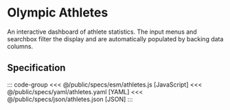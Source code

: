 <script setup>
  import { coordinator } from '@uwdata/vgplot';
  coordinator().clear();
</script>

# Olympic Athletes

An interactive dashboard of athlete statistics. The input menus and searchbox filter the display and are automatically populated by backing data columns.

<Example spec="/specs/yaml/athletes.yaml" />

## Specification

::: code-group
<<< @/public/specs/esm/athletes.js [JavaScript]
<<< @/public/specs/yaml/athletes.yaml [YAML]
<<< @/public/specs/json/athletes.json [JSON]
:::
